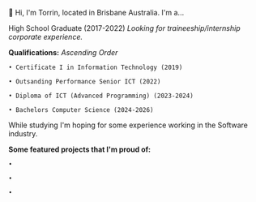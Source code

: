 👋 Hi, I'm Torrin, located in Brisbane Australia. I'm a...

High School Graduate (2017-2022)
_Looking for traineeship/internship corporate experience._

**Qualifications:** _Ascending Order_
  
    • Certificate I in Information Technology (2019)
    
    • Outsanding Performance Senior ICT (2022)

    • Diploma of ICT (Advanced Programming) (2023-2024)

    • Bachelors Computer Science (2024-2026)
  
  While studying I'm hoping for some experience working in the Software industry.
  
  **Some featured projects that I'm proud of:**
  
    • 

    • 

    • 
